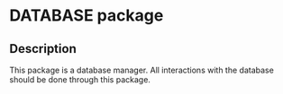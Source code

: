 # DATABASE package

## Description
This package is a database manager. All interactions with the database should be done through this package.
